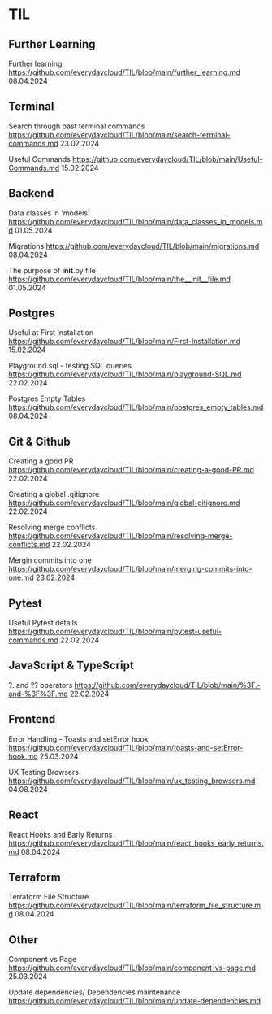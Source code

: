 # TIL

## Further Learning

Further learning 
https://github.com/everydaycloud/TIL/blob/main/further_learning.md 08.04.2024

## Terminal 

Search through past terminal commands
https://github.com/everydaycloud/TIL/blob/main/search-terminal-commands.md 23.02.2024

Useful Commands
https://github.com/everydaycloud/TIL/blob/main/Useful-Commands.md 15.02.2024

## Backend

Data classes in 'models'
https://github.com/everydaycloud/TIL/blob/main/data_classes_in_models.md 01.05.2024

Migrations
https://github.com/everydaycloud/TIL/blob/main/migrations.md 08.04.2024

The purpose of __init__.py file
https://github.com/everydaycloud/TIL/blob/main/the__init__file.md 01.05.2024

## Postgres

Useful at First Installation
https://github.com/everydaycloud/TIL/blob/main/First-Installation.md 15.02.2024

Playground.sql - testing SQL queries
https://github.com/everydaycloud/TIL/blob/main/playground-SQL.md 22.02.2024

Postgres Empty Tables
https://github.com/everydaycloud/TIL/blob/main/postgres_empty_tables.md 08.04.2024

## Git & Github

Creating a good PR
https://github.com/everydaycloud/TIL/blob/main/creating-a-good-PR.md 22.02.2024

Creating a global .gitignore
https://github.com/everydaycloud/TIL/blob/main/global-gitignore.md 22.02.2024

Resolving merge conflicts
https://github.com/everydaycloud/TIL/blob/main/resolving-merge-conflicts.md 22.02.2024

Mergin commits into one
https://github.com/everydaycloud/TIL/blob/main/merging-commits-into-one.md 23.02.2024

## Pytest

Useful Pytest details
https://github.com/everydaycloud/TIL/blob/main/pytest-useful-commands.md 22.02.2024

## JavaScript & TypeScript

?. and ?? operators
https://github.com/everydaycloud/TIL/blob/main/%3F.-and-%3F%3F.md 22.02.2024

## Frontend

Error Handling - Toasts and setError hook
https://github.com/everydaycloud/TIL/blob/main/toasts-and-setError-hook.md 25.03.2024

UX Testing Browsers 
https://github.com/everydaycloud/TIL/blob/main/ux_testing_browsers.md 04.08.2024

## React

React Hooks and Early Returns
https://github.com/everydaycloud/TIL/blob/main/react_hooks_early_returns.md 08.04.2024

## Terraform

Terraform File Structure
https://github.com/everydaycloud/TIL/blob/main/terraform_file_structure.md 08.04.2024

## Other

Component vs Page 
https://github.com/everydaycloud/TIL/blob/main/component-vs-page.md 25.03.2024

Update dependencies/ Dependencies maintenance
https://github.com/everydaycloud/TIL/blob/main/update-dependencies.md
